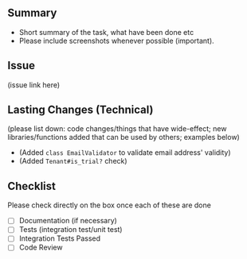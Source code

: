 ## Summary
* Short summary of the task, what have been done etc
* Please include screenshots whenever possible (important).

## Issue
(issue link here)

## Lasting Changes (Technical)

(please list down: code changes/things that have wide-effect; new libraries/functions added that can be used by others; examples below)

* (Added `class EmailValidator` to validate email address' validity)
* (Added `Tenant#is_trial?` check)

## Checklist

Please check directly on the box once each of these are done

- [ ] Documentation (if necessary)
- [ ] Tests (integration test/unit test)
- [ ] Integration Tests Passed
- [ ] Code Review
